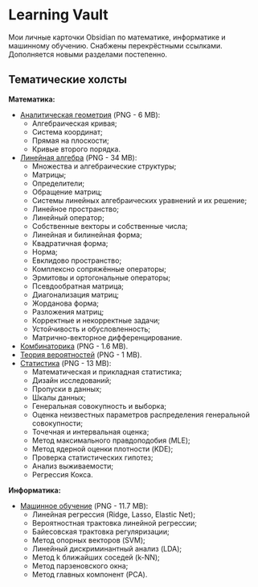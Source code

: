 # Learning Vault

Мои личные карточки Obsidian по математике, информатике и машинному обучению. Снабжены перекрёстными ссылками. Дополняется новыми разделами постепенно.

## Тематические холсты

**Математика:**
- [Аналитическая геометрия](images/analytic_geometry.png) (PNG - 6 MB):
	- Алгебраическая кривая;
	- Система координат;
	- Прямая на плоскости;
	- Кривые второго порядка.
- [Линейная алгебра](images/linear_algebra.png) (PNG - 34 MB):
	- Множества и алгебраические структуры;
	- Матрицы;
	- Определители;
	- Обращение матриц;
	- Системы линейных алгебраических уравнений и их решение;
	- Линейное пространство;
	- Линейный оператор;
	- Собственные векторы и собственные числа;
	- Линейная и билинейная форма;
	- Квадратичная форма;
	- Норма;
	- Евклидово пространство;
	- Комплексно сопряжённые операторы;
	- Эрмитовы и ортогональные операторы;
	- Псевдообратная матрица;
	- Диагонализация матриц;
	- Жорданова форма;
	- Разложения матриц;
	- Корректные и некорректные задачи;
	- Устойчивость и обусловленность;
	- Матрично-векторное дифференцирование.
- [Комбинаторика](images/combinatorics.png) (PNG - 1.6 MB).
- [Теория вероятностей](images/probability_theory.png) (PNG - 1 MB).
- [Cтатистика](images/statistics.png) (PNG - 13 MB):
	- Математическая и прикладная статистика;
	- Дизайн исследований;
	- Пропуски в данных;
	- Шкалы данных;
	- Генеральная совокупность и выборка;
	- Оценка неизвестных параметров распределения генеральной совокупности;
	- Точечная и интервальная оценка;
	- Метод максимального правдоподобия (MLE);
	- Метод ядерной оценки плотности (KDE);
	- Проверка статистических гипотез;
	- Анализ выживаемости;
	- Регрессия Кокса.

**Информатика:**
- [Машинное обучение](images/machine_learning.png) (PNG - 11.7 MB):
	- Линейная регрессия (Ridge, Lasso, Elastic Net);
	- Вероятностная трактовка линейной регрессии;
	- Байесовская трактовка регуляризации;
	- Метод опорных векторов (SVM);
	- Линейный дискриминантный анализ (LDA);
	- Метод k ближайших соседей (k-NN);
	- Метод парзеновского окна;
	- Метод главных компонент (PCA).